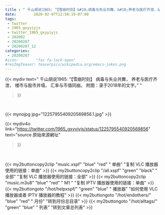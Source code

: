 ```yaml
---
title : " 千山胡说1965: “【雪崩时刻】&#10;病毒与失业共舞，&#10;养老与医疗齐泄，&#10;楼市与股市并塌，&#10;汇率与币值同崩。&#10;附图：录于2018年的文字。”  "
date:        2020-02-07T12:58:19-07:00
tags:
 - twitter
 - 1965_gxyyiyjs
 - twitter_1965_gxyyiyjs
 - 202002
 - 20200207
 - 20200207_12
categories:
 - 20200207
#icon:        "fas fa-lock-open"
#resImgTeaser: teaserpics/wikipedia.org/emacs-jokes.png
---
```


{{< mydiv text=" 千山胡说1965: “【雪崩时刻】&#10;病毒与失业共舞，&#10;养老与医疗齐泄，&#10;楼市与股市并塌，&#10;汇率与币值同崩。&#10;附图：录于2018年的文字。”  "
>}}
<br>


 {{< mynojpg jpg="1225795540920569856.1.jpg" >}}<br> 



{{< mydiv4o link="https://twitter.com/1965_gxyyiyjs/status/1225795540920569856"
text="source 原始來源網址"
>}}


<br>





{{< my2buttoncopy2clip "music.xspf"        "blue"   "red"    " 单曲"  "复制 VLC 播放器使用的链接：单曲" >}} {{< my2buttoncopy2clip "/all.xspf"         "green"  "black"  " 全部"  "复制 VLC 播放器使用的链接：全部" >}} {{< my2buttoncopy2clip "music.m3u8"        "blue"   "red"    " M1 "    "复制 IPTV 播放器使用的链接：单曲" >}} {{< my2buttongoto      "/hot/helpxspf/"    "green"  "blue"   " 播放器" "如何使用 VLC 播放器或者 IPTV 播放器的教程" >}} {{< my2buttongoto      "/hot/endothers/"   "blue"   "red"    " 月份"   "转到月份总目录" >}} {{< my2buttongoto      "/hot/alltags/"     "green"  "blue"   " 列表"   "转到文章总列表" >}} 

